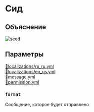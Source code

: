 <!-- #region title -->
# Сид
<!-- #endregion title -->

<!-- #region explanation -->
## Объяснение
![seed](/seed.png)
<!-- #endregion explanation -->

<!-- #region parameters -->
## Параметры
[:file_folder:localizations/ru_ru.yml](/docs/localizations/ru_ru/message/seed)\
[:file_folder:localizations/en_us.yml](/docs/localizations/en_us/message/seed)\
[:file_folder:message.yml](/docs/message/seed)\
[:file_folder:permission.yml](/docs/permission/message/seed)
<!-- #endregion parameters -->

<!-- #region localization -->
### `format`

Сообщение, которое будет отправлено
<!-- #endregion localization -->